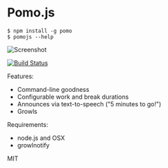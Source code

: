 # Pomo.js

```
$ npm install -g pomo
$ pomojs --help
```

![Screenshot](http://rstacruz.github.io/pomo.js/screenshot.png)

[![Build Status](https://travis-ci.org/nadarei/simpletap.js.png?branch=master)](https://travis-ci.org/rstacruz/ndialog)

Features:

 * Command-line goodness
 * Configurable work and break durations
 * Announces via text-to-speech ("5 minutes to go!")
 * Growls

Requirements:

 * node.js and OSX
 * growlnotify

MIT
